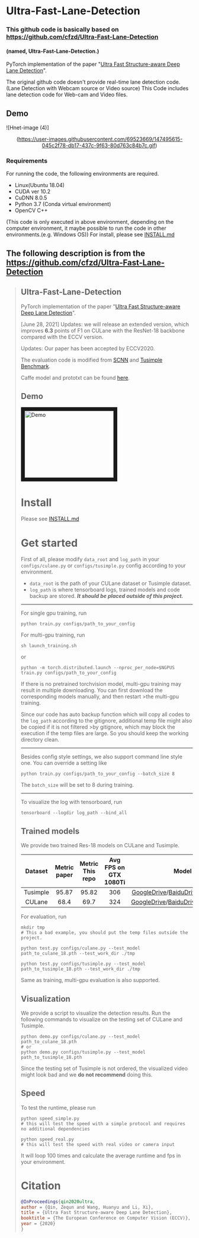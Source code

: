 # Ultra-Fast-Lane-Detection

### This github code is basically based on https://github.com/cfzd/Ultra-Fast-Lane-Detection 
#### (named, Ultra-Fast-Lane-Detection.)
PyTorch implementation of the paper "[Ultra Fast Structure-aware Deep Lane Detection](https://arxiv.org/abs/2004.11757)".

The original github code doesn't provide real-time lane detection code.(Lane Detection with Webcam source or Video source)
This Code includes lane detection code for Web-cam and Video files.

## Demo 



![Hnet-image (4)]<p align="center">(https://user-images.githubusercontent.com/69523669/147495615-045c2f78-db17-437c-9f63-80d763c84b7c.gif)

  
### Requirements
For running the code, the following environments are required. 
- Linux(Ubuntu 18.04)
- CUDA ver 10.2
- CuDNN 8.0.5
- Python 3.7 (Conda virtual environment) 
- OpenCV C++

(This code is only executed in above environment, depending on the computer environment, it maybe possible to run the code in other environments.(e.g. Windows OS))
For install, please see [INSTALL.md](./INSTALL.md)

## The following description is from the https://github.com/cfzd/Ultra-Fast-Lane-Detection 

>## Ultra-Fast-Lane-Detection
>PyTorch implementation of the paper "[Ultra Fast Structure-aware Deep Lane Detection](https://arxiv.org/abs/2004.11757)".
>
>\[June 28, 2021\] Updates: we will release an extended version, which improves **6.3** points of F1 on CULane with the ResNet-18 backbone compared with the ECCV version.
>
>Updates: Our paper has been accepted by ECCV2020.
>
>
>The evaluation code is modified from [SCNN](https://github.com/XingangPan/SCNN) and [Tusimple Benchmark](https://github.com/TuSimple/tusimple-benchmark).
>
>Caffe model and prototxt can be found [here](https://github.com/Jade999/caffe_lane_detection).
>
>## Demo 
><a href="http://www.youtube.com/watch?feature=player_embedded&v=lnFbAG3GBN4
>" target="_blank"><img src="http://img.youtube.com/vi/lnFbAG3GBN4/0.jpg" 
>alt="Demo" width="240" height="180" border="10" /></a>
>
>
># Install
>Please see [INSTALL.md](./INSTALL.md)
>
># Get started
>First of all, please modify `data_root` and `log_path` in your `configs/culane.py` or `configs/tusimple.py` config according to your environment. 
>- `data_root` is the path of your CULane dataset or Tusimple dataset. 
>- `log_path` is where tensorboard logs, trained models and code backup are stored. ***It should be placed outside of this project.***
>
>
>
>***
>
>For single gpu training, run
>```Shell
>python train.py configs/path_to_your_config
>```
>For multi-gpu training, run
>```Shell
>sh launch_training.sh
>```
>or
>```Shell
>python -m torch.distributed.launch --nproc_per_node=$NGPUS train.py configs/path_to_your_config
>```
>If there is no pretrained torchvision model, multi-gpu training may result in multiple downloading. You can first download the corresponding models manually, and then restart >the multi-gpu training.
>
>Since our code has auto backup function which will copy all codes to the `log_path` according to the gitignore, additional temp file might also be copied if it is not filtered >by gitignore, which may block the execution if the temp files are large. So you should keep the working directory clean.
>***
>
>Besides config style settings, we also support command line style one. You can override a setting like
>```Shell
>python train.py configs/path_to_your_config --batch_size 8
>```
>The ```batch_size``` will be set to 8 during training.
>
>***
>
>To visualize the log with tensorboard, run
>
>```Shell
>tensorboard --logdir log_path --bind_all
>```
>
>## Trained models
>We provide two trained Res-18 models on CULane and Tusimple.
>
>|  Dataset | Metric paper | Metric This repo | Avg FPS on GTX 1080Ti |    Model    |
>|:--------:|:------------:|:----------------:|:-------------------:|:-----------:|
>| Tusimple |     95.87    |       95.82      |         306         | [GoogleDrive](https://drive.google.com/file/d/1WCYyur5ZaWczH15ecmeDowrW30xcLrCn/view?>usp=sharing)/[BaiduDrive(code:bghd)](https://pan.baidu.com/s/1Fjm5yVq1JDpGjh4bdgdDLA) |
>|  CULane  |     68.4     |       69.7       |         324         | [GoogleDrive](https://drive.google.com/file/d/1zXBRTw50WOzvUp6XKsi8Zrk3MUC3uFuq/view?>usp=sharing)/[BaiduDrive(code:w9tw)](https://pan.baidu.com/s/19Ig0TrV8MfmFTyCvbSa4ag) |
>
>For evaluation, run
>```Shell
>mkdir tmp
># This a bad example, you should put the temp files outside the project.
>
>python test.py configs/culane.py --test_model path_to_culane_18.pth --test_work_dir ./tmp
>
>python test.py configs/tusimple.py --test_model path_to_tusimple_18.pth --test_work_dir ./tmp
>```
>
>Same as training, multi-gpu evaluation is also supported.
>
>## Visualization
>
>We provide a script to visualize the detection results. Run the following commands to visualize on the testing set of CULane and Tusimple.
>```Shell
>python demo.py configs/culane.py --test_model path_to_culane_18.pth
># or
>python demo.py configs/tusimple.py --test_model path_to_tusimple_18.pth
>```
>
>Since the testing set of Tusimple is not ordered, the visualized video might look bad and we **do not recommend** doing this.
>
>## Speed
>To test the runtime, please run
>```Shell
>python speed_simple.py  
># this will test the speed with a simple protocol and requires no additional dependencies
>
>python speed_real.py
># this will test the speed with real video or camera input
>```
>It will loop 100 times and calculate the average runtime and fps in your environment.
>
># Citation
>
>```BibTeX
>@InProceedings{qin2020ultra,
>author = {Qin, Zequn and Wang, Huanyu and Li, Xi},
>title = {Ultra Fast Structure-aware Deep Lane Detection},
>booktitle = {The European Conference on Computer Vision (ECCV)},
>year = {2020}
>}
>```

